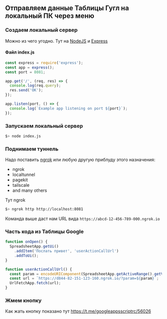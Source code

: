 ## Отправляем данные Таблицы Гугл на локальный ПК через меню

### Создаем локальный сервер

Можно из чего угодно. Тут на [NodeJS] и [Express]

#### Файл index.js

```js
const express = require('express');
const app = express();
const port = 8081;

app.get('/', (req, res) => {
  console.log(req.query);
  res.send('OK');
});

app.listen(port, () => {
  console.log(`Example app listening on port ${port}`);
});
```

### Запускаем локальный сервер

```sh
$> node index.js
```

### Поднимаем туннель

Надо поставить [ngrok] или любую другую приблуду этого назначения:

* ngrok
* localtunnel
* pagekit
* tailscale
* and many others

Тут ngrok

```sh
$> ngrok http http://localhost:8081
```

Команда выше даст нам URL вида `https://abcd-12-456-789-000.ngrok.io`

### Часть кода из Таблицы Google

```js
function onOpen() {
  SpreadsheetApp.getUi()
    .addItem('Послать привет', 'userActionCallUrl')
    .addToUi();
}

function userActionCallUrl() {
  const param = encodeURIComponent(SpreadsheetApp.getActiveRange().getValue());
  const url = `https://d844-82-151-123-160.ngrok.io/?param=${param}`;
  UrlFetchApp.fetch(url);
}
```

### Жмем кнопку

Как жать кнопку показано тут https://t.me/googleappsscriptrc/56026

[nodejs]: https://nodejs.org/en/
[express]: https://expressjs.com/
[ngrok]: https://ngrok.com/